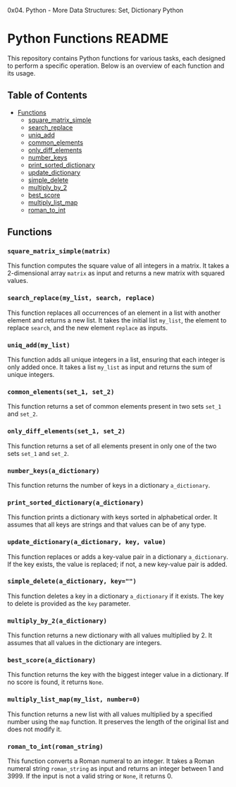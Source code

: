 0x04. Python - More Data Structures: Set, Dictionary
Python

# Python Functions README

This repository contains Python functions for various tasks, each designed to perform a specific operation. Below is an overview of each function and its usage.

## Table of Contents

- [Functions](#functions)
  - [square_matrix_simple](#square_matrix_simple)
  - [search_replace](#search_replace)
  - [uniq_add](#uniq_add)
  - [common_elements](#common_elements)
  - [only_diff_elements](#only_diff_elements)
  - [number_keys](#number_keys)
  - [print_sorted_dictionary](#print_sorted_dictionary)
  - [update_dictionary](#update_dictionary)
  - [simple_delete](#simple_delete)
  - [multiply_by_2](#multiply_by_2)
  - [best_score](#best_score)
  - [multiply_list_map](#multiply_list_map)
  - [roman_to_int](#roman_to_int)

## Functions

### `square_matrix_simple(matrix)`

This function computes the square value of all integers in a matrix. It takes a 2-dimensional array `matrix` as input and returns a new matrix with squared values.

### `search_replace(my_list, search, replace)`

This function replaces all occurrences of an element in a list with another element and returns a new list. It takes the initial list `my_list`, the element to replace `search`, and the new element `replace` as inputs.

### `uniq_add(my_list)`

This function adds all unique integers in a list, ensuring that each integer is only added once. It takes a list `my_list` as input and returns the sum of unique integers.

### `common_elements(set_1, set_2)`

This function returns a set of common elements present in two sets `set_1` and `set_2`.

### `only_diff_elements(set_1, set_2)`

This function returns a set of all elements present in only one of the two sets `set_1` and `set_2`.

### `number_keys(a_dictionary)`

This function returns the number of keys in a dictionary `a_dictionary`.

### `print_sorted_dictionary(a_dictionary)`

This function prints a dictionary with keys sorted in alphabetical order. It assumes that all keys are strings and that values can be of any type.

### `update_dictionary(a_dictionary, key, value)`

This function replaces or adds a key-value pair in a dictionary `a_dictionary`. If the key exists, the value is replaced; if not, a new key-value pair is added.

### `simple_delete(a_dictionary, key="")`

This function deletes a key in a dictionary `a_dictionary` if it exists. The key to delete is provided as the `key` parameter.

### `multiply_by_2(a_dictionary)`

This function returns a new dictionary with all values multiplied by 2. It assumes that all values in the dictionary are integers.

### `best_score(a_dictionary)`

This function returns the key with the biggest integer value in a dictionary. If no score is found, it returns `None`.

### `multiply_list_map(my_list, number=0)`

This function returns a new list with all values multiplied by a specified number using the `map` function. It preserves the length of the original list and does not modify it.

### `roman_to_int(roman_string)`

This function converts a Roman numeral to an integer. It takes a Roman numeral string `roman_string` as input and returns an integer between 1 and 3999. If the input is not a valid string or `None`, it returns 0.
